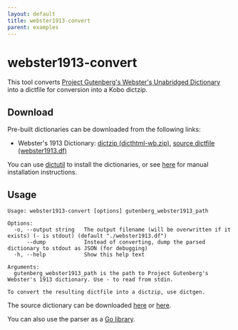 ```yaml
---
layout: default
title: webster1913-convert
parent: examples
---
```


# webster1913-convert
This tool converts [Project Gutenberg's Webster's Unabridged Dictionary](http://www.gutenberg.org/ebooks/29765.txt.utf-8) into a dictfile for conversion into a Kobo dictzip.

## Download
Pre-built dictionaries can be downloaded from the following links:
- Webster's 1913 Dictionary: [dictzip (dicthtml-wb.zip)](https://ci.appveyor.com/project/geek1011/dictutil/build/artifacts/webster1913/dicthtml-wb.zip?branch=master&all=false&pr=false), [source dictfile (webster1913.df)](https://ci.appveyor.com/project/geek1011/dictutil/build/artifacts/webster1913/webster1913.df?branch=master&all=false&pr=false)

You can use [dictutil](../dictutil/install) to install the dictionaries, or see [here](../dicthtml/install) for manual installation instructions.

## Usage

```
Usage: webster1913-convert [options] gutenberg_webster1913_path

Options:
  -o, --output string   The output filename (will be overwritten if it exists) (- is stdout) (default "./webster1913.df")
      --dump            Instead of converting, dump the parsed dictionary to stdout as JSON (for debugging)
  -h, --help            Show this help text

Arguments:
  gutenberg_webster1913_path is the path to Project Gutenberg's Webster's 1913 dictionary. Use - to read from stdin.

To convert the resulting dictfile into a dictzip, use dictgen.
```

The source dictionary can be downloaded [here](http://www.gutenberg.org/ebooks/29765.txt.utf-8) or [here](https://github.com/geek1011/dictserver/raw/master/data/dictionary.txt).

You can also use the parser as a [Go library](https://pkg.go.dev/github.com/geek1011/dictutil/examples/webster1913-convert/webster1913).
